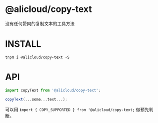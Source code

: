 @alicloud/copy-text
===

没有任何赘肉的复制文本的工具方法

# INSTALL

```
tnpm i @alicloud/copy-text -S
```

# API

```typescript
import copyText from '@alicloud/copy-text';

copyText(...some...text...);
```

可以用 `import { COPY_SUPPORTED } from '@alicloud/copy-text;` 做预先判断。
